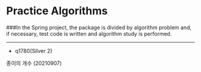# Practice Algorithms

###In the Spring project, the package is divided by algorithm problem and, if necessary, test code is written and algorithm study is performed.

---------------------------------------------------------------------

+ q1780(Silver 2)

종이의 개수 (20210907)